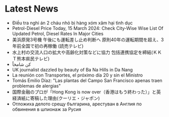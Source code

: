# Latest News
-  Điều tra nghi án 2 cháu nhỏ bị hàng xóm xâm hại tình dục
-  Petrol-Diesel Price Today, 15 March 2024: Check City-Wise Wise List Of Updated Petrol, Diesel Rates In Major Cities
-  美浜原発3号機 午後にも運転差し止め判断へ 原則40年の運転期間を超え、3年前全国で初の再稼働 (読売テレビ)
-  水上村の交流人口の拡大や高齢化対策などに協力 包括連携協定を締結(ＫＫＴ熊本県民テレビ)
-  كن شامخاً
-  UK journalist dazzled by beauty of Ba Na Hills in Da Nang
-  La reunión con Transportes, el próximo día 20 y sin el Ministro
-  Tomás Emilio Díaz: "Las plantas del Campo San Francisco apenas traen problemas de alergias"
-  国際金融のプロが「Hong Kong is now over（香港はもう終わった）」と英経済紙に寄稿した理由(クーリエ・ジャポン)
-  Отложиха делото срещу българина, арестуван в Англия по обвинения в шпионаж за Русия
